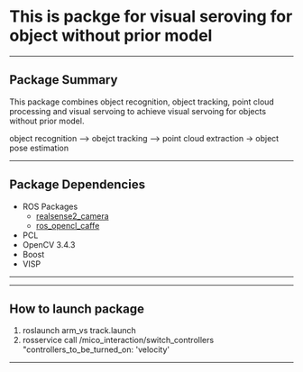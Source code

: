 # This is packge for visual seroving for object without prior model

---

## Package Summary
This package combines object recognition, object tracking, point cloud processing and visual servoing to achieve visual servoing for objects without prior model.

object recognition --> obejct tracking --> point cloud extraction -> object pose estimation

---

## Package Dependencies
* ROS Packages
    * [realsense2_camera](https://github.com/intel-ros/realsense)
    * [ros_opencl_caffe](https://github.com/intel/ros_opencl_caffe)
* PCL
* OpenCV 3.4.3
* Boost
* VISP

---



---

## How to launch package

1. roslaunch arm_vs track.launch
2. rosservice call /mico_interaction/switch_controllers "controllers_to_be_turned_on: 'velocity'

---
